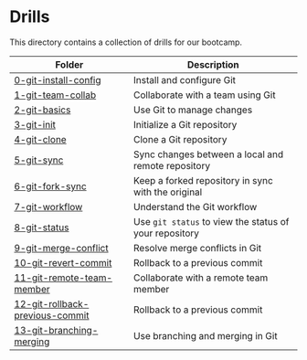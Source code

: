 # Drills

This directory contains a collection of drills for our bootcamp.

| Folder | Description |
| --- | --- |
| [0-git-install-config](https://chat.openai.com/chat/0-git-install-config/README.md) | Install and configure Git |
| [1-git-team-collab](https://chat.openai.com/chat/1-git-team-collab/README.md) | Collaborate with a team using Git |
| [2-git-basics](https://chat.openai.com/chat/2-git-basics/README.md) | Use Git to manage changes |
| [3-git-init](https://chat.openai.com/chat/3-git-init/README.md) | Initialize a Git repository |
| [4-git-clone](https://chat.openai.com/chat/4-git-clone/README.md) | Clone a Git repository |
| [5-git-sync](https://chat.openai.com/chat/5-git-sync/README.md) | Sync changes between a local and remote repository |
| [6-git-fork-sync](https://chat.openai.com/chat/6-git-fork-sync/README.md) | Keep a forked repository in sync with the original |
| [7-git-workflow](https://chat.openai.com/chat/7-git-workflow/README.md) | Understand the Git workflow |
| [8-git-status](https://chat.openai.com/chat/8-git-status/README.md) | Use `git status` to view the status of your repository |
| [9-git-merge-conflict](https://chat.openai.com/chat/9-git-merge-conflict/README.md) | Resolve merge conflicts in Git |
| [10-git-revert-commit](https://chat.openai.com/chat/10-git-revert-commit/README.md) | Rollback to a previous commit |
| [11-git-remote-team-member](https://chat.openai.com/chat/11-git-remote-team-member/README.md) | Collaborate with a remote team member |
| [12-git-rollback-previous-commit](https://chat.openai.com/chat/12-git-rollback-previous-commit/README.md) | Rollback to a previous commit |
| [13-git-branching-merging](https://chat.openai.com/chat/13-git-branching-merging/README.md) | Use branching and merging in Git |
